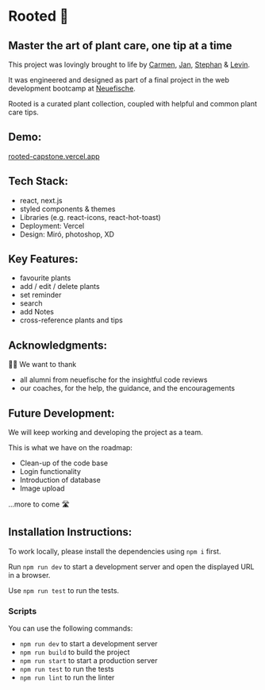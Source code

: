 # Rooted 🌱

## Master the art of plant care, one tip at a time

This project was lovingly brought to life by [Carmen](https://github.com/carmen136), [Jan](https://github.com/jan-riemenschneider), [Stephan](https://github.com/StephMode) & [Levin](https://github.com/levinthiel).

It was engineered and designed as part of a final project in the web development bootcamp at [Neuefische](https://www.neuefische.de/en).

Rooted is a curated plant collection, coupled with helpful and common plant care tips.

## Demo:

[rooted-capstone.vercel.app
](https://rooted-capstone.vercel.app/)


## Tech Stack:

- react, next.js
- styled components  & themes
- Libraries (e.g. react-icons, react-hot-toast)
- Deployment: Vercel
- Design: Miró, photoshop, XD


## Key Features:

- favourite plants
- add / edit / delete plants
- set reminder
- search
- add Notes
- cross-reference plants and tips

## Acknowledgments:

🙏🏻 We want to thank
- all alumni from neuefische for the insightful code reviews
- our coaches, for the help, the guidance, and the encouragements

## Future Development:

We will keep working and developing the project as a team.

This is what we have on the roadmap:
- Clean-up of the code base
- Login functionality
- Introduction of database
- Image upload

...more to come 🛣️


## Installation Instructions:

To work locally, please install the dependencies using `npm i` first.

Run `npm run dev` to start a development server and open the displayed URL in a browser.

Use `npm run test` to run the tests.

### Scripts

You can use the following commands:

- `npm run dev` to start a development server
- `npm run build` to build the project
- `npm run start` to start a production server
- `npm run test` to run the tests
- `npm run lint` to run the linter
